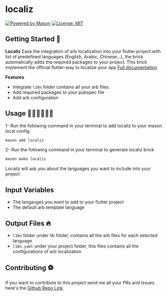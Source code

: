# localiz
[![Powered by Mason](https://img.shields.io/endpoint?url=https%3A%2F%2Ftinyurl.com%2Fmason-badge)](https://github.com/felangel/mason)
[![License: MIT](https://img.shields.io/badge/License-MIT-yellow.svg)](https://opensource.org/licenses/MIT)

## Getting Started 🚀

**Localiz** Ease the integration of arb localization into your flutter project with list of predefined languages (English, Arabic, Chinese...), the brick automatically adds the required packages to your project.
This brick implement the official flutter-way to localize your app [Full documentation](https://docs.flutter.dev/ui/accessibility-and-internationalization/internationalization)

**Features**
- Integrate `l10n` folder contains all your arb files.
- Add required packages to your pubspec file
- Add arb configuration

## Usage 👨🏻‍💻👩🏻‍💻

1- Run the following command in your terminal to add localiz to your mason local config
```bash
mason add localiz
```

2- Run the following command in your terminal to generate localiz brick
```bash
mason make localiz
```
Localiz will ask you about the languages you want to include into your project

## Input Variables 

- The langauges you want to add to your flutter project
- The default arb template language

## Output Files 🔥

- `l10n` folder under lib folder, contains all the arb files for each selected language
- `l10n.yaml` under your project folder, this files contains all the configurations of arb localization

## Contributing ⚽

If you want to contribute to this project send me all your PRs and Issues here's the [Github Repo Link](https://github.com/koukibadr/mason-bricks).